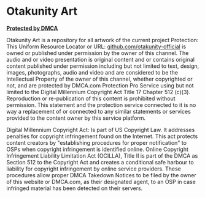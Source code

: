 # Otakunity Art
**[Protected by DMCA](https://www.dmca.com/r/q2rx7rx)**

Otakunity Art is a repository for all artwork of the current project
Protection: This Uniform Resource Locator or URL: [github.com/otakunity-official](https://github.com/otakunity-official) is owned or published under permission by the owner of this channel. The audio and or video presentation is original content and or contains original content published under permission including but not limited to text, design, images, photographs, audio and video and are considered to be the Intellectual Property of the owner of this channel, whether copyrighted or not, and are protected by DMCA.com Protection Pro Service using but not limited to the Digital Millennium Copyright Act Title 17 Chapter 512 (c)(3). Reproduction or re-publication of this content is prohibited without permission. This statement and the protection service connected to it is no way a replacement of or connected to any similar statements or services provided to the content owner by this service platform.

Digital Millennium Copyright Act: Is part of US Copyright Law. It addresses penalties for copyright infringement found on the Internet. This act protects content creators by "establishing procedures for proper notification" to OSPs when copyright infringement is identified online. Online Copyright Infringement Liability Limitation Act (OCILLA), Title II is part of the DMCA as Section 512 to the Copyright Act and creates a conditional safe harbour to liability for copyright infringement by online service providers. These procedures allow proper DMCA Takedown Notices to be filed by the owner of this website or DMCA.com, as their designated agent, to an OSP in case infringed material has been detected on their servers.

